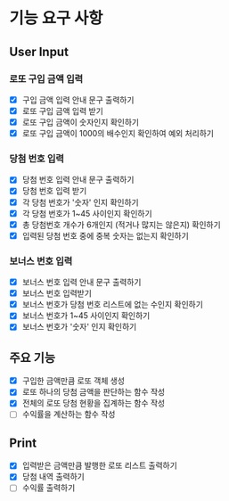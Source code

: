# 기능 요구 사항
## User Input
### 로또 구입 금액 입력
- [x] 구입 금액 입력 안내 문구 출력하기
- [x] 로또 구입 금액 입력 받기
- [x] 로또 구입 금액이 숫자인지 확인하기
- [x] 로또 구입 금액이 1000의 배수인지 확인하여 예외 처리하기

### 당첨 번호 입력
- [x] 당첨 번호 입력 안내 문구 출력하기
- [x] 당첨 번호 입력 받기
- [x] 각 당첨 번호가 '숫자' 인지 확인하기
- [x] 각 당첨 번호가 1~45 사이인지 확인하기
- [x] 총 당첨번호 개수가 6개인지 (적거나 많지는 않은지) 확인하기
- [x] 입력된 당첨 번호 중에 중복 숫자는 없는지 확인하기

### 보너스 번호 입력
- [x] 보너스 번호 입력 안내 문구 출력하기
- [x] 보너스 번호 입력받기
- [x] 보너스 번호가 당첨 번호 리스트에 없는 수인지 확인하기
- [x] 보너스 번호가 1~45 사이인지 확인하기
- [x] 보너스 번호가 '숫자' 인지 확인하기

## 주요 기능
- [x] 구입한 금액만큼 로또 객체 생성
- [x] 로또 하나의 당첨 금액을 판단하는 함수 작성
- [x] 전체의 로또 당첨 현황을 집계하는 함수 작성
- [ ] 수익률을 계산하는 함수 작성

## Print
- [x] 입력받은 금액만큼 발행한 로또 리스트 출력하기
- [x] 당첨 내역 출력하기
- [ ] 수익률 출력하기